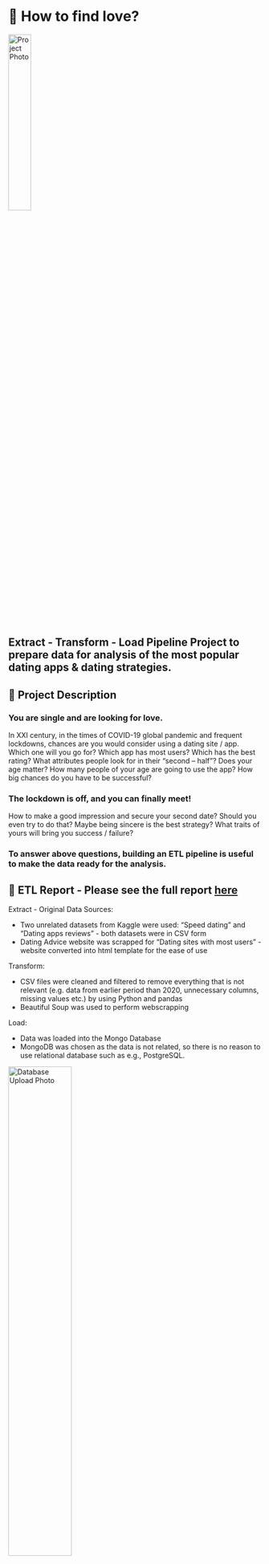 # 💌 How to find love? 
<img src="https://github.com/rita-s/love-finder-/blob/master/images/project_photo.png" alt="Project Photo" title="Project Photo" width="30%">

## Extract - Transform - Load Pipeline Project to prepare data for analysis of the most popular dating apps & dating strategies.

## 📝 Project Description
### You are single and are looking for love.
In XXI century, in the times of COVID-19 global pandemic and frequent lockdowns, chances are you would consider using a dating site / app. Which one will you go for? Which app has most users? Which has the best rating? What attributes people look for in their “second – half”? Does your age matter? How many people of your age are going to use the app? How big chances do you have to be successful? 

### The lockdown is off, and you can finally meet!
How to make a good impression and secure your second date? Should you even try to do that? Maybe being sincere is the best strategy? What traits of yours will bring you success / failure?

### To answer above questions, building an ETL pipeline is useful to make the data ready for the analysis.

## 💼 ETL Report - Please see the full report <a href="https://github.com/rita-s/love-finder-/blob/master/ETL%20REPORT.pdf" target="_blank">here</a>
Extract - Original Data Sources:
* Two unrelated datasets from Kaggle were used: “Speed dating” and “Dating apps reviews” - both datasets were in CSV form
* Dating Advice website was scrapped for “Dating sites with most users” - website converted into html template for the ease of use

Transform:
* CSV files were cleaned and filtered to remove everything that is not relevant (e.g. data from earlier period than 2020, unnecessary columns, missing values etc.) by using Python and pandas
* Beautiful Soup was used to perform webscrapping

Load:
* Data was loaded into the Mongo Database
* MongoDB was chosen as the data is not related, so there is no reason to use relational database such as e.g., PostgreSQL.
<img src="https://github.com/rita-s/love-finder-/blob/master/images/2022-08-21.png" alt="Database Upload Photo" title="Database Upload Photo" width="50%">

## 📚 References:
1. 24 Dating Sites With the Most Users: https://www.datingadvice.com/online-dating/dating-sites-with-the-most-users
2. Speed Dating Analysis: https://www.kaggle.com/datasets/somesh24/speeddating
3. Dating Apps Reviews 2017-2022: https://www.kaggle.com/datasets/sidharthkriplani/datingappreviews



